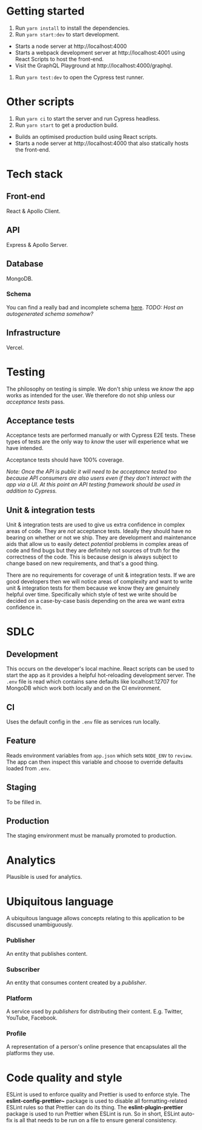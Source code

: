 # Getting started

1. Run `yarn install` to install the dependencies.
2. Run `yarn start:dev` to start development.

- Starts a node server at http://localhost:4000
- Starts a webpack development server at http://localhost:4001 using React Scripts to host the front-end.
- Visit the GraphQL Playground at http://localhost:4000/graphql.

1. Run `yarn test:dev` to open the Cypress test runner.

# Other scripts

1. Run `yarn ci` to start the server and run Cypress headless.
2. Run `yarn start` to get a production build.

- Builds an optimised production build using React scripts.
- Starts a node server at http://localhost:4000 that also statically hosts the front-end.

# Tech stack

## Front-end

React & Apollo Client.

## API

Express & Apollo Server.

## Database

MongoDB.

### Schema

You can find a really bad and incomplete schema [here](https://mongo.tools/ed/project/5c27e6b7883bc061baacb0e7).
_TODO: Host an autogenerated schema somehow?_

## Infrastructure
Vercel.

# Testing

The philosophy on testing is simple. We don't ship unless we _know_ the app works as intended for the user.
We therefore do not ship unless our _acceptance tests_ pass.

## Acceptance tests

Acceptance tests are performed manually or with Cypress E2E tests.
These types of tests are the only way to _know_ the user will experience what we have intended.

Acceptance tests should have 100% coverage.

_Note: Once the API is public it will need to be acceptance tested too because API consumers are also users even if they don't interact with the app via a UI. At this point an API testing framework should be used in addition to Cypress._

## Unit & integration tests

Unit & integration tests are used to give us extra confidence in complex areas of code. They are _not_ acceptance tests. Ideally they should have no bearing on whether or not we ship.
They are development and maintenance aids that allow us to easily detect _potential_ problems in complex areas of code and find bugs but they are definitely not sources of truth for the correctness of the code. This is because design is always subject to change based on new requirements, and that's a good thing.

There are no requirements for coverage of unit & integration tests. If we are good developers then we will notice areas of complexity and want to write unit & integration tests for them because we know they are genuinely helpful over time. Specifically which style of test we write should be decided on a case-by-case basis depending on the area we want extra confidence in.

# SDLC

## Development

This occurs on the developer's local machine.
React scripts can be used to start the app as it provides a helpful hot-reloading development server.
The `.env` file is read which contains sane defaults like localhost:12707 for MongoDB which work both locally and on the CI environment.

## CI

Uses the default config in the `.env` file as services run locally.

## Feature

Reads environment variables from `app.json` which sets `NODE_ENV` to `review`.
The app can then inspect this variable and choose to override defaults loaded from `.env`.

## Staging

To be filled in.

## Production

The staging environment must be manually promoted to production.

# Analytics
Plausible is used for analytics.

# Ubiquitous language

A ubiquitous language allows concepts relating to this application to be discussed unambiguously.

### Publisher

An entity that publishes content.

### Subscriber

An entity that consumes content created by a _publisher_.

### Platform

A service used by _publishers_ for distributing their content.
E.g. Twitter, YouTube, Facebook.

### Profile

A representation of a person's online presence that encapsulates all the platforms they use.

# Code quality and style
ESLint is used to enforce quality and Prettier is used to enforce style.
The **eslint-config-prettier~** package is used to disable all formatting-related ESLint rules so that Prettier can do its thing.
The **eslint-plugin-prettier** package is used to run Prettier when ESLint is run.
So in short, ESLint auto-fix is all that needs to be run on a file to ensure general consistency.